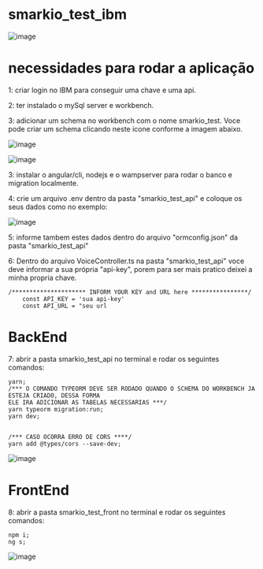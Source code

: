 # smarkio_test_ibm

![image](https://user-images.githubusercontent.com/62350674/123356441-1e6bc500-d53e-11eb-92c1-e2ff90882e74.png)

# necessidades para rodar a aplicação

1: criar login no IBM para conseguir uma chave e uma api.

2: ter instalado o mySql server e workbench.

3: adicionar um schema no workbench com o nome smarkio_test. Voce pode criar um schema clicando neste icone conforme a imagem abaixo.

![image](https://user-images.githubusercontent.com/62350674/123459422-a690af80-d5bc-11eb-9d15-7c01b9a683ef.png)

![image](https://user-images.githubusercontent.com/62350674/123460003-65e56600-d5bd-11eb-88d8-42ec7ac8ed36.png)


3: instalar o angular/cli, nodejs e o wampserver para rodar o banco e migration localmente.

4: crie um arquivo .env dentro da pasta "smarkio_test_api" e coloque os seus dados como no exemplo:

![image](https://user-images.githubusercontent.com/62350674/123447096-de452a80-d5af-11eb-914d-0aee9a40a101.png)

5: informe tambem estes dados dentro do arquivo "ormconfig.json" da pasta "smarkio_test_api"

6: Dentro do arquivo VoiceController.ts na pasta "smarkio_test_api" voce deve informar a sua própria "api-key", porem para ser mais pratico deixei a minha propria chave.

 	/********************* INFORM YOUR KEY and URL here ****************/
        const API_KEY = 'sua api-key'
        const API_URL = "seu url

# BackEnd

7: abrir a pasta smarkio_test_api no terminal e rodar os seguintes comandos:
	
  	yarn;
	/*** O COMANDO TYPEORM DEVE SER RODADO QUANDO O SCHEMA DO WORKBENCH JA ESTEJA CRIADO, DESSA FORMA
	ELE IRA ADICIONAR AS TABELAS NECESSARIAS ***/
	yarn typeorm migration:run;
	yarn dev;
	
	
	/*** CASO OCORRA ERRO DE CORS ****/
  	yarn add @types/cors --save-dev;

![image](https://user-images.githubusercontent.com/62350674/123448071-e81b5d80-d5b0-11eb-86e4-f709621124b6.png)

 
# FrontEnd
 
8: abrir a pasta smarkio_test_front no terminal e rodar os seguintes comandos:
	
	npm i;
	ng s;

![image](https://user-images.githubusercontent.com/62350674/123447984-d0dc7000-d5b0-11eb-9cfa-8ac56b5262db.png)
